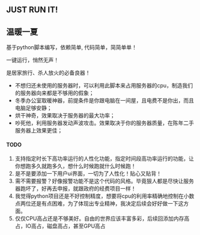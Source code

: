 ## JUST RUN IT!

##  温暖一夏
基于python脚本编写，依赖简单, 代码简单，简简单单！

一键运行，悄然无声！

是居家旅行、杀人放火的必备良器！

* 不想归还未使用的服务器时，可以利用此脚本来占用服务器的cpu，制造我们的服务器向来都是不够用的假象；
* 冬季办公室取暖神器，前提条件是你跟电脑在一间屋，且电费不是你出，而且电脑足够安静；
* 烘干神奇，效果取决于服务器的最大功率；
* 吵死他，利用服务器发动声波攻击。效果取决于你的服务器质量，在陈年二手服务器上效果更佳；


####  TODO
1. 支持指定时长下高功率运行的人性化功能，指定时间段高功率运行的功能，让你想跑多久就跑多久，想什么时候跑就什么时候跑！
2. 是不是要添加一下用户ui界面，一切为了人性化！贴心又贴背！
3. 需不需要报警？好像报警功能不是这个代码的风格。毕竟狠人都是尽快让服务器跑坏了，好再去申报，就跟政府的经费项目一样！
4. 我觉得python项目还是不好控制精度，想要将cpu的利用率精确地控制在小数点两位还是有点困难，为了体现出专业精神，我决定后续会好好做一下这方面。
5. 仅仅CPU高占还是不够美好。自由的世界应该丰富多彩，后续回添加内存高占，IO高占，磁盘高占，甚至GPU高占
